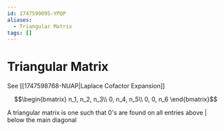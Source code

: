 ```yaml
---
id: 1747599095-YPQP
aliases:
  - Triangular Matrix
tags: []
---
```


# Triangular Matrix

See [[1747598768-NUAP|Laplace Cofactor Expansion]]

$$\begin{bmatrix}
n_1, n_2, n_3\\
0, n_4, n_5\\
0, 0, n_6
\end{bmatrix}$$

A triangular matrix is one such that 0's are found on all entries above | below the main diagonal

